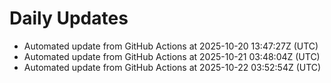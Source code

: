 # Daily Updates

- Automated update from GitHub Actions at 2025-10-20 13:47:27Z (UTC)
- Automated update from GitHub Actions at 2025-10-21 03:48:04Z (UTC)
- Automated update from GitHub Actions at 2025-10-22 03:52:54Z (UTC)
